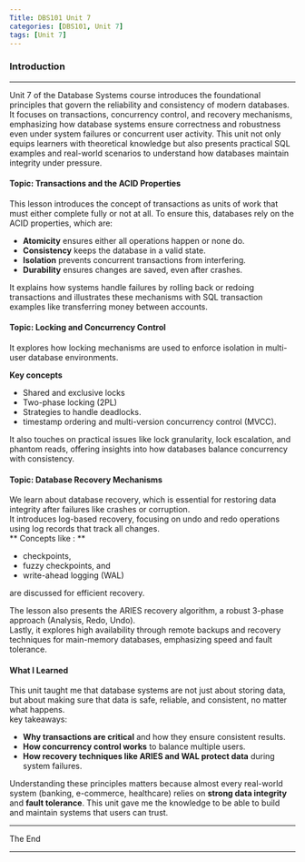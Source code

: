 ```yaml
---
Title: DBS101 Unit 7
categories: [DBS101, Unit 7]
tags: [Unit 7]
---
```


### Introduction
----
Unit 7 of the Database Systems course introduces the foundational principles that govern the reliability and consistency of modern databases. It focuses on transactions, concurrency control, and recovery mechanisms, emphasizing how database systems ensure correctness and robustness even under system failures or concurrent user activity. This unit not only equips learners with theoretical knowledge but also presents practical SQL examples and real-world scenarios to understand how databases maintain integrity under pressure.

#### Topic: Transactions and the ACID Properties
This lesson introduces the concept of transactions as units of work that must either complete fully or not at all. To ensure this, databases rely on the ACID properties, 
which are:
- **Atomicity** ensures either all operations happen or none do.
- **Consistency** keeps the database in a valid state.
- **Isolation** prevents concurrent transactions from interfering.
- **Durability** ensures changes are saved, even after crashes.

It explains how systems handle failures by rolling back or redoing transactions and illustrates these mechanisms with SQL transaction examples like transferring money between accounts. 

#### Topic: Locking and Concurrency Control
It explores how locking mechanisms are used to enforce isolation in multi-user database environments. 

**Key concepts** 
- Shared and exclusive locks
- Two-phase locking (2PL)
- Strategies to handle deadlocks. 
- timestamp ordering and multi-version concurrency control (MVCC).

It also touches on practical issues like lock granularity, lock escalation, and phantom reads, offering insights into how databases balance concurrency with consistency.

#### Topic: Database Recovery Mechanisms
We learn about database recovery, which is essential for restoring data integrity after failures like crashes or corruption. <br>
It introduces log-based recovery, focusing on undo and redo operations using log records that track all changes. <br>
** Concepts like : **
- checkpoints, 
- fuzzy checkpoints, and 
- write-ahead logging (WAL) 

are discussed for efficient recovery. 

The lesson also presents the ARIES recovery algorithm, a robust 3-phase approach (Analysis, Redo, Undo).  <br>
Lastly, it explores high availability through remote backups and recovery techniques for main-memory databases, emphasizing speed and fault tolerance.

#### What I Learned
This unit taught me that database systems are not just about storing data, but about making sure that data is safe, reliable, and consistent, no matter what happens. <br>
key takeaways:
- **Why transactions are critical** and how they ensure consistent results.
- **How concurrency control works** to balance multiple users.
- **How recovery techniques like ARIES and WAL protect data** during system failures.

Understanding these principles matters because almost every real-world system (banking, e-commerce, healthcare) relies on **strong data integrity** and **fault tolerance**. This unit gave me the knowledge to be able to build and maintain systems that users can trust.

----
The End 

----